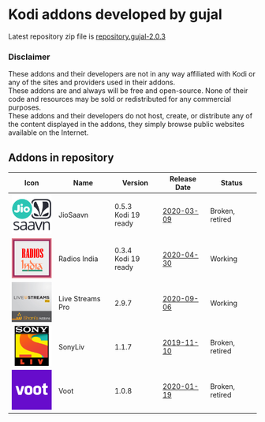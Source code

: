 # Kodi addons developed by gujal

Latest repository zip file is
[repository.gujal-2.0.3](https://github.com/Gujal00/GujalKodiWork/raw/master/zips/repository.gujal/repository.gujal-2.0.3.zip)
<br>

### Disclaimer

These addons and their developers are not in any way affiliated with Kodi or any of the sites and providers used in their addons.
<br>These addons are and always will be free and open-source. None of their code and resources may be sold or redistributed for any commercial purposes.
<br>These addons and their developers do not host, create, or distribute any of the content displayed in the addons, they simply browse public websites available on the Internet.

## Addons in repository

|Icon|Name|Version|Release Date|Status|
|---|---|---|---|---|
|<img src="https://raw.githubusercontent.com/Gujal00/GujalKodiWork/master/zips/plugin.audio.jiomusic/icon.png" width="96">|JioSaavn|0.5.3<br>Kodi 19 ready|[2020-03-09](https://raw.githubusercontent.com/Gujal00/GujalKodiWork/master/zips/plugin.audio.jiomusic/changelog.txt)|Broken, retired
|<img src="https://raw.githubusercontent.com/Gujal00/GujalKodiWork/master/zips/plugin.audio.radiosindia/icon.png" width="96">|Radios India|0.3.4<br>Kodi 19 ready|[2020-04-30](https://raw.githubusercontent.com/Gujal00/GujalKodiWork/master/zips/plugin.audio.radiosindia/changelog.txt)|Working
|<img src="https://raw.githubusercontent.com/Gujal00/GujalKodiWork/master/zips/plugin.video.live.streamspro/icon.png" width="96">|Live Streams Pro|2.9.7|[2020-09-06](https://raw.githubusercontent.com/Gujal00/GujalKodiWork/master/zips/plugin.video.live.streamspro/changelog.txt)|Working
|<img src="https://raw.githubusercontent.com/Gujal00/GujalKodiWork/master/zips/plugin.video.sonyliv/icon.png" width="96">|SonyLiv|1.1.7|[2019-11-10](https://raw.githubusercontent.com/Gujal00/GujalKodiWork/master/zips/plugin.video.sonyliv/changelog.txt)|Broken, retired
|<img src="https://raw.githubusercontent.com/Gujal00/GujalKodiWork/master/zips/plugin.video.voot/icon.png" width="96">|Voot|1.0.8|[2020-01-19](https://raw.githubusercontent.com/Gujal00/GujalKodiWork/master/zips/plugin.video.voot/changelog.txt)|Broken, retired
